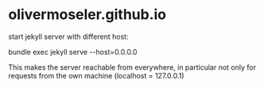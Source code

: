 # olivermoseler.github.io

start jekyll server with different host:

bundle exec jekyll serve --host=0.0.0.0

This makes the server reachable from everywhere, in particular not only for requests from the own machine (localhost = 127.0.0.1)

